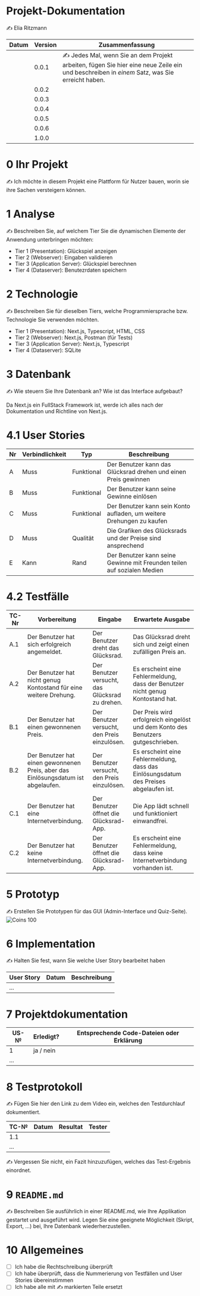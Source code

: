 # Projekt-Dokumentation

✍️ Elia Ritzmann

| Datum | Version | Zusammenfassung                                              |
| ----- | ------- | ------------------------------------------------------------ |
|       | 0.0.1   | ✍️ Jedes Mal, wenn Sie an dem Projekt arbeiten, fügen Sie hier eine neue Zeile ein und beschreiben in *einem* Satz, was Sie erreicht haben. |
|       | 0.0.2   |                                                              |
|       | 0.0.3   |                                                              |
|       | 0.0.4   |                                                              |
|       | 0.0.5   |                                                              |
|       | 0.0.6   |                                                              |
|       | 1.0.0   |                                                              |

# 0 Ihr Projekt

✍️ Ich möchte in diesem Projekt eine Plattform für Nutzer bauen, worin sie ihre Sachen versteigern können.

# 1 Analyse

✍️ Beschreiben Sie, auf welchem Tier Sie die dynamischen Elemente der Anwendung unterbringen möchten:

* Tier 1 (Presentation): Glückspiel anzeigen
* Tier 2 (Webserver): Eingaben validieren
* Tier 3 (Application Server): Glückspiel berechnen
* Tier 4 (Dataserver): Benutezrdaten speichern

# 2 Technologie

✍️ Beschreiben Sie für dieselben Tiers, welche Programmiersprache bzw. Technologie Sie verwenden möchten.

* Tier 1 (Presentation): Next.js, Typescript, HTML, CSS
* Tier 2 (Webserver): Next.js, Postman (für Tests)
* Tier 3 (Application Server): Next.js, Typescript
* Tier 4 (Dataserver): SQLite

# 3 Datenbank

✍️ Wie steuern Sie Ihre Datenbank an? Wie ist das Interface aufgebaut? 

Da Next.js ein FullStack Framework ist, werde ich alles nach der Dokumentation und Richtline von Next.js.

# 4.1 User Stories

| Nr | Verbindlichkeit | Typ  | Beschreibung                       |
| ---- | --------------- | ---- | ---------------------------------- |
| A    | Muss                | Funktional     | Der Benutzer kann das Glücksrad drehen und einen Preis gewinnen |
| B  | Muss                | Funktional     | Der Benutzer kann seine Gewinne einlösen |
| C  | Muss                | Funktional     | Der Benutzer kann sein Konto aufladen, um weitere Drehungen zu kaufen |
| D  | Muss                | Qualität     | Die Grafiken des Glücksrads und der Preise sind ansprechend |
| E  | Kann                | Rand     | Der Benutzer kann seine Gewinne mit Freunden teilen auf sozialen Medien |


# 4.2 Testfälle

| TC-Nr | Vorbereitung | Eingabe | Erwartete Ausgabe |
| ---- | ------------ | ------- | ----------------- |
| A.1  | Der Benutzer hat sich erfolgreich angemeldet. | Der Benutzer dreht das Glücksrad. | Das Glücksrad dreht sich und zeigt einen zufälligen Preis an. |
| A.2  | Der Benutzer hat nicht genug Kontostand für eine weitere Drehung. | Der Benutzer versucht, das Glücksrad zu drehen. | Es erscheint eine Fehlermeldung, dass der Benutzer nicht genug Kontostand hat. |
| B.1  | Der Benutzer hat einen gewonnenen Preis. | Der Benutzer versucht, den Preis einzulösen. | Der Preis wird erfolgreich eingelöst und dem Konto des Benutzers gutgeschrieben. |
| B.2  | Der Benutzer hat einen gewonnenen Preis, aber das Einlösungsdatum ist abgelaufen. | Der Benutzer versucht, den Preis einzulösen. | Es erscheint eine Fehlermeldung, dass das Einlösungsdatum des Preises abgelaufen ist. |
| C.1  | Der Benutzer hat eine Internetverbindung. | Der Benutzer öffnet die Glücksrad-App. | Die App lädt schnell und funktioniert einwandfrei. |
| C.2  | Der Benutzer hat keine Internetverbindung. | Der Benutzer öffnet die Glücksrad-App. | Es erscheint eine Fehlermeldung, dass keine Internetverbindung vorhanden ist. |

# 5 Prototyp

✍️ Erstellen Sie Prototypen für das GUI (Admin-Interface und Quiz-Seite).
![Coins 100](https://user-images.githubusercontent.com/69593308/212632313-a9ab8cfe-3f77-42cd-8a61-f1cec57a8737.png)

# 6 Implementation

✍️ Halten Sie fest, wann Sie welche User Story bearbeitet haben

| User Story | Datum | Beschreibung |
| ---------- | ----- | ------------ |
| ...        |       |              |

# 7 Projektdokumentation

| US-№ | Erledigt? | Entsprechende Code-Dateien oder Erklärung |
| ---- | --------- | ----------------------------------------- |
| 1    | ja / nein |                                           |
| ...  |           |                                           |

# 8 Testprotokoll

✍️ Fügen Sie hier den Link zu dem Video ein, welches den Testdurchlauf dokumentiert.

| TC-№ | Datum | Resultat | Tester |
| ---- | ----- | -------- | ------ |
| 1.1  |       |          |        |
| ...  |       |          |        |

✍️ Vergessen Sie nicht, ein Fazit hinzuzufügen, welches das Test-Ergebnis einordnet.

# 9 `README.md`

✍️ Beschreiben Sie ausführlich in einer README.md, wie Ihre Applikation gestartet und ausgeführt wird. Legen Sie eine geeignete Möglichkeit (Skript, Export, …) bei, Ihre Datenbank wiederherzustellen.

# 10 Allgemeines

- [ ] Ich habe die Rechtschreibung überprüft
- [ ] Ich habe überprüft, dass die Nummerierung von Testfällen und User Stories übereinstimmen
- [ ] Ich habe alle mit ✍️ markierten Teile ersetzt
